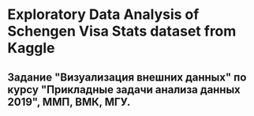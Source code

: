# Exploratory Data Analysis of Schengen Visa Stats dataset from Kaggle

## Задание "Визуализация внешних данных" по курсу "Прикладные задачи анализа данных 2019", ММП, ВМК, МГУ.
